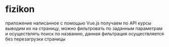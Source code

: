 # fizikon
приложение написанное с помощью Vue.js получаем по API курсы выводим их на страницу, можно фильтровать по заданным параметрам и осуществлять поиск по названию, данная фильтрация осуществляется без перезагрузки страницы

